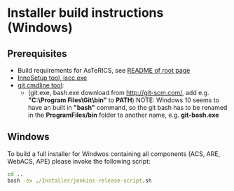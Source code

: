 # Installer build instructions (Windows)

## Prerequisites

* Build requirements for AsTeRICS, see [README of root page](/README.md)
* [InnoSetup tool, iscc.exe](http://www.jrsoftware.org/isinfo.php)
* [git cmdline tool](http://git-scm.com/):
  * (git.exe, bash.exe download from http://git-scm.com/, add e.g. **"C:\Program Files\Git\bin"** to **PATH**)
    NOTE: Windows 10 seems to have an built in **"bash"** command, so the git bash has to be renamed in the
		**ProgramFiles/bin** folder to another name, e.g. **git-bash.exe**

## Windows

To build a full installer for Windwos containing all components (ACS, ARE, WebACS, APE) please invoke the following script:

```cmd
cd ..
bash -ex ./Installer/jenkins-release-script.sh
```
